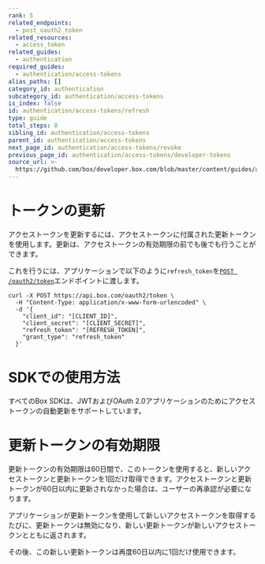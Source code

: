 ```yaml
---
rank: 5
related_endpoints:
  - post_oauth2_token
related_resources:
  - access_token
related_guides:
  - authentication
required_guides:
  - authentication/access-tokens
alias_paths: []
category_id: authentication
subcategory_id: authentication/access-tokens
is_index: false
id: authentication/access-tokens/refresh
type: guide
total_steps: 8
sibling_id: authentication/access-tokens
parent_id: authentication/access-tokens
next_page_id: authentication/access-tokens/revoke
previous_page_id: authentication/access-tokens/developer-tokens
source_url: >-
  https://github.com/box/developer.box.com/blob/master/content/guides/authentication/access-tokens/refresh.md
---
```

# トークンの更新

アクセストークンを更新するには、アクセストークンに付属された更新トークンを使用します。更新は、アクセストークンの有効期限の前でも後でも行うことができます。

これを行うには、アプリケーションで以下のように`refresh_token`を[`POST
/oauth2/token`](endpoint://post-oauth2-token)エンドポイントに渡します。

```curl
curl -X POST https://api.box.com/oauth2/token \
  -H "Content-Type: application/x-www-form-urlencoded" \
  -d '{
    "client_id": "[CLIENT_ID]",
    "client_secret": "[CLIENT_SECRET]",
    "refresh_token": "[REFRESH_TOKEN]",
    "grant_type": "refresh_token"
  }'
```

<Message>

# SDKでの使用方法

すべてのBox SDKは、JWTおよびOAuth 2.0アプリケーションのためにアクセストークンの自動更新をサポートしています。

</Message>

<Message danger>

# 更新トークンの有効期限

更新トークンの有効期限は60日間で、このトークンを使用すると、新しいアクセストークンと更新トークンを1回だけ取得できます。アクセストークンと更新トークンが60日以内に更新されなかった場合は、ユーザーの再承認が必要になります。

アプリケーションが更新トークンを使用して新しいアクセストークンを取得するたびに、更新トークンは無効になり、新しい更新トークンが新しいアクセストークンとともに返されます。

その後、この新しい更新トークンは再度60日以内に1回だけ使用できます。

</Message>

